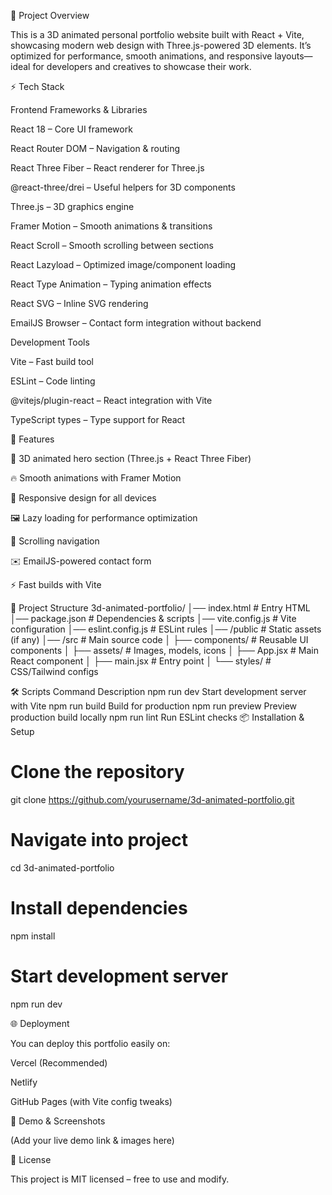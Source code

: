 📌 Project Overview

This is a 3D animated personal portfolio website built with React + Vite, showcasing modern web design with Three.js-powered 3D elements. It’s optimized for performance, smooth animations, and responsive layouts—ideal for developers and creatives to showcase their work.

⚡ Tech Stack

Frontend Frameworks & Libraries

React 18 – Core UI framework

React Router DOM – Navigation & routing

React Three Fiber – React renderer for Three.js

@react-three/drei – Useful helpers for 3D components

Three.js – 3D graphics engine

Framer Motion – Smooth animations & transitions

React Scroll – Smooth scrolling between sections

React Lazyload – Optimized image/component loading

React Type Animation – Typing animation effects

React SVG – Inline SVG rendering

EmailJS Browser – Contact form integration without backend

Development Tools

Vite – Fast build tool

ESLint – Code linting

@vitejs/plugin-react – React integration with Vite

TypeScript types – Type support for React

🚀 Features

🎨 3D animated hero section (Three.js + React Three Fiber)

🔥 Smooth animations with Framer Motion

📱 Responsive design for all devices

🖼️ Lazy loading for performance optimization

📜 Scrolling navigation

✉️ EmailJS-powered contact form

⚡ Fast builds with Vite

📂 Project Structure
3d-animated-portfolio/
│── index.html          # Entry HTML
│── package.json        # Dependencies & scripts
│── vite.config.js      # Vite configuration
│── eslint.config.js    # ESLint rules
│── /public             # Static assets (if any)
│── /src                # Main source code
│   ├── components/     # Reusable UI components
│   ├── assets/         # Images, models, icons
│   ├── App.jsx         # Main React component
│   ├── main.jsx        # Entry point
│   └── styles/         # CSS/Tailwind configs

🛠️ Scripts
Command	Description
npm run dev	Start development server with Vite
npm run build	Build for production
npm run preview	Preview production build locally
npm run lint	Run ESLint checks
📦 Installation & Setup
# Clone the repository
git clone https://github.com/yourusername/3d-animated-portfolio.git

# Navigate into project
cd 3d-animated-portfolio

# Install dependencies
npm install

# Start development server
npm run dev

🌐 Deployment

You can deploy this portfolio easily on:

Vercel (Recommended)

Netlify

GitHub Pages (with Vite config tweaks)

📸 Demo & Screenshots

(Add your live demo link & images here)

📜 License

This project is MIT licensed – free to use and modify.
